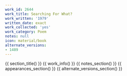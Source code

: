 ```yaml
---
work_id: 2644
work_title: Searching For What?
work_written: '1979'
written_date: exact
work_collected: 'yes'
work_category: Poem
notes: null
icon: material/book
alternate_versions:
- 1489
---
```


{{ section_title() }}
{{ work_info() }}
{{ notes_section() }}
{{ appearances_section() }}
{{ alternate_versions_section() }}